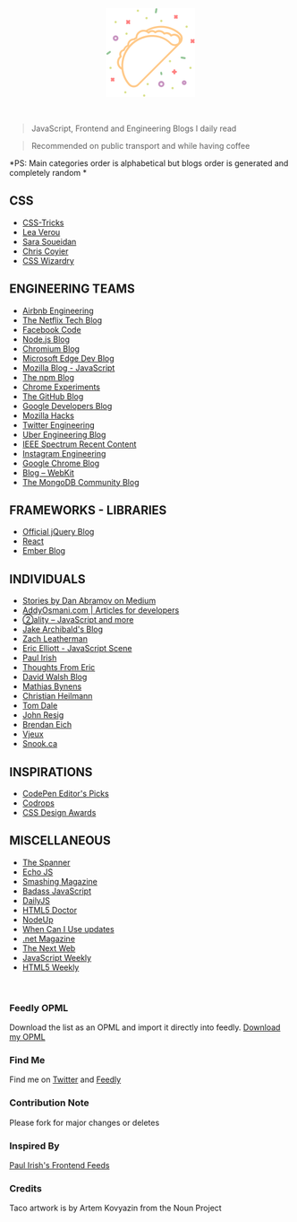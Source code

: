 <p align="center">
  <img src="https://raw.githubusercontent.com/zouhir/devfeeds/master/taco.png">
</p><br />

> JavaScript, Frontend and Engineering Blogs I daily read

>Recommended on public transport and while having coffee

*PS: Main categories order is alphabetical but blogs order is generated and completely random *

## CSS
* [CSS-Tricks](https://css-tricks.com)
* [Lea Verou](http://lea.verou.me)
* [Sara Soueidan](https://sarasoueidan.com/)
* [Chris Coyier](http://chriscoyier.net)
* [CSS Wizardry](http://csswizardry.com/)

## ENGINEERING TEAMS
* [Airbnb Engineering](http://nerds.airbnb.com)
* [The Netflix Tech Blog](http://techblog.netflix.com/)
* [Facebook Code](https://code.facebook.com/)
* [Node.js Blog](https://nodejs.org/en/)
* [Chromium Blog](http://blog.chromium.org/)
* [Microsoft Edge Dev Blog](https://blogs.windows.com/msedgedev)
* [Mozilla Blog - JavaScript](https://blog.mozilla.org/javascript)
* [The npm Blog](http://blog.npmjs.org/)
* [Chrome Experiments](https://www.chromeexperiments.com)
* [The GitHub Blog](https://github.com/blog)
* [Google Developers Blog](http://developers.googleblog.com/)
* [Mozilla Hacks ](http://hacks.mozilla.org)
* [Twitter Engineering](https://blog.twitter.com/)
* [Uber Engineering Blog](https://eng.uber.com)
* [IEEE Spectrum Recent Content](http://spectrum.ieee.org)
* [Instagram Engineering](http://instagram-engineering.tumblr.com/)
* [Google Chrome Blog](http://chrome.googleblog.com/)
* [Blog – WebKit](https://webkit.org)
* [The MongoDB Community Blog](http://blog.mongodb.org/)

## FRAMEWORKS - LIBRARIES
* [Official jQuery Blog](http://blog.jquery.com)
* [React](https://facebook.github.io/react)
* [Ember Blog](http://emberjs.com/blog)

## INDIVIDUALS
* [Stories by Dan Abramov on Medium](https://medium.com/@dan_abramov?source=rss-a3a8af6addc1------2)
* [AddyOsmani.com | Articles for developers](http://addyosmani.com/blog)
* [②ality – JavaScript and more](http://www.2ality.com/)
* [Jake Archibald's Blog](http://jakearchibald.com/)
* [Zach Leatherman](http://www.zachleat.com/web/)
* [Eric Elliott - JavaScript Scene](https://medium.com/javascript-scene?source=rss----c0aeac5284ad---4)
* [Paul Irish](http://paulirish.com/)
* [Thoughts From Eric](http://meyerweb.com/eric/thoughts)
* [David Walsh Blog](https://davidwalsh.name)
* [Mathias Bynens](https://mathiasbynens.be/notes)
* [Christian Heilmann](https://www.christianheilmann.com)
* [Tom Dale](http://tomdale.net)
* [John Resig](http://ejohn.org)
* [Brendan Eich](http://brendaneich.com)
* [Vjeux](http://blog.vjeux.com)
* [Snook.ca](https://snook.ca/)

## INSPIRATIONS
* [CodePen Editor's Picks](http://codepen.io/)
* [Codrops](http://tympanus.net/codrops)
* [CSS Design Awards](http://www.cssdesignawards.com)

## MISCELLANEOUS
* [The Spanner](http://www.thespanner.co.uk)
* [Echo JS](http://www.echojs.com)
* [Smashing Magazine](https://www.smashingmagazine.com)
* [Badass JavaScript](http://badassjs.com/)
* [DailyJS](http://dailyjs.com/)
* [HTML5 Doctor](http://html5doctor.com)
* [NodeUp](http://nodeup.com)
* [When Can I Use updates](http://caniuse.com/feed.php)
* [.net Magazine](http://www.netmagazine.com)
* [The Next Web](http://thenextweb.com)
* [JavaScript Weekly](http://javascriptweekly.com/)
* [HTML5 Weekly](http://html5weekly.com/)

<br />

### Feedly OPML
Download the list as an OPML and import it directly into feedly. [Download my OPML](https://raw.githubusercontent.com/zouhir/devfeeds/master/feedly.opml)

### Find Me
Find me on [Twitter](https://twitter.com/_zouhir) and [Feedly](https://feedly.com/zouhir)

### Contribution Note
Please fork for major changes or deletes

### Inspired By
[Paul Irish's Frontend Feeds](https://github.com/paulirish/frontend-feeds)

### Credits
Taco artwork is by Artem Kovyazin from the Noun Project
